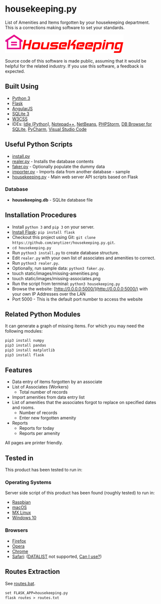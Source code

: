 # housekeeping.py

List of Amenities and Items forgotten by your housekeeping department. This is a corrections making software to set your standards.

![Logo](static/images/housekeeping.png)

Source code of this software is made public, assuming that it would be helpful for the related industry.
If you use this software, a feedback is expected.


## Built Using

* [Python 3](https://www.python.org/downloads/)
* [Flask](https://palletsprojects.com/p/flask/)
* [AngularJS](https://angularjs.org/)
* [SQLite 3](https://www.sqlite.org/)
* [W3CSS](https://www.w3schools.com/w3css/)
* IDEs: [Idle (Python)](https://www.python.org/downloads/), [Notepad++](https://notepad-plus-plus.org), [NetBeans](https://netbeans.org), [PHPStorm](https://www.jetbrains.com/?from=anytizer), [DB Browser for SQLite](https://sqlitebrowser.org), [PyCharm](https://www.jetbrains.com/pycharm/), [Visual Studio Code](https://code.visualstudio.com/)


## Useful Python Scripts

* [install.py](install.py)
* [realer.py](realer.py) - Installs the database contents
* [faker.py](faker.py) - Optionally populate the dummy data
* [importer.py](importer.py) - Imports data from another database - sample
* [housekeeping.py](housekeeping.py) - Main web server API scripts based on Flask


### Database

* **housekeeping.db** - SQLite database file


## Installation Procedures

* Install `python 3` and `pip 3` on your server.
* [Install Flask](https://flask.palletsprojects.com/en/1.1.x/installation/): `pip install flask`
* Checkout this project using Git: `git clone https://github.com/anytizer/housekeeping.py.git`.
* `cd housekeeping.py`
* Run `python3 install.py` to create database structure.
* Edit `realer.py` with your own list of associates and amenities to correct.
* Run `python3 realer.py`.
* Optionally, run sample data: `python3 faker.py`.
* touch static/images/missing-amenities.png
* touch static/images/missing-associates.png
* Run the script from terminal: `python3 housekeeping.py`
* Browse the website: [http://0.0.0.0:5000/](http://0.0.0.0:5000/) with your own IP Addresses over the LAN
* Port 5000 - This is the default port number to access the website


## Related Python Modules

It can generate a graph of missing items. For which you may need the following modules:

    pip3 install numpy
    pip3 install pandas
    pip3 install matplotlib
    pip3 install flask


## Features

* Data entry of  items forgotten by an associate
* List of Associates (Workers)
  * Total number of records
* Import amenities from data entry list
* List of amenities that the associates forgot to replace on specified dates and rooms.
  * Number of records
  * Enter new forgotten amenity
* Reports
  * Reports for today
  * Reports per amenity

All pages are printer friendly.


## Tested in

This product has been tested to run in:


### Operating Systems

Server side script of this product has been found (roughly tested) to run in:

* [Raspbian](https://www.raspberrypi.org/downloads/raspbian/)
* [macOS](https://en.wikipedia.org/wiki/MacOS)
* [MX Linux](https://mxlinux.org)
* [Windows 10](https://www.microsoft.com/en-ca/windows/get-windows-10)


### Browsers

* [Firefox](https://www.mozilla.org/en-CA/firefox/new/)
* [Opera](https://www.opera.com/download)
* [Chrome](https://www.google.com/chrome/)
* [Safari](https://support.apple.com/downloads/safari): ([DATALIST](https://developer.mozilla.org/en-US/docs/Web/HTML/Element/datalist) not supported, [Can I use?](https://caniuse.com/#feat=datalist))


## Routes Extraction

See [routes.bat](routes.bat).

    set FLASK_APP=housekeeping.py
    flask routes > routes.txt
